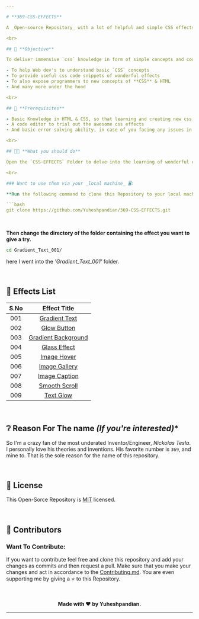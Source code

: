 ```yaml
---

# **369-CSS-EFFECTS**

A _Open-source Repository_ with a lot of helpful and simple CSS effects that helps beginners in learning Web Development and experimenting their knowledge in form of projects that benefit people. *369-CSS-EFFECTS's* main goal is to deliver useful and important CSS and HTML concepts to people in a easier way to infer. In simple words this Repository is a simple and conceptual `CSS` & `HTML` learning platform for emmerging Web Dev's.

<br>

## 🎯 **Objective**

To deliver immensive `css` knowledge in form of simple concepts and code snippets to create basic css effects that are essential in the developments of crazy websites.

- To help Web dev's to understand basic `CSS` concepts
- To provide useful css code snippets of wonderful effects
- To also expose programmers to new concepts of **CSS** & HTML
- And many more under the hood

<br>

## 📃 **Prerequisites**

- Basic Knowledge in HTML & CSS, so that learning and creating new css effects is easier and helpful.
- A code editor to trial out the awesome css effects
- And basic error solving ability, in case of you facing any issues in implementing these effects.

<br>

## 🫵🏻 **What you should do**

Open the `CSS-EFFECTS` Folder to delve into the learning of wonderful css effects. Then navigate to any folder with the effect name mentioned as its title that you're looking for are feel interested. Then give a look onto the code in both `index.html` & `style.css` and try to understand it. Then implement them in your upcoming web projects.

<br>

### Want to use them via your _local machine_ 🖥️:

**Run the following command to clone this Repository to your local machine**

```bash
git clone https://github.com/Yuheshpandian/369-CSS-EFFECTS.git
```

<br>


**Then change the directory of the folder containing the effect you want to give a try.**

```bash
cd Gradient_Text_001/
```

here I went into the _'Gradient_Text_001'_ folder.

<br>

## 📄 **Effects List**

<div align="center">

| **S.No** | **Effect Title** | 
| :---: | :------------------: |
| 001  | [Gradient Text](CSS-EFFECTS/Gradient_Text_001/)| 
| 002  | [Glow Button](CSS-EFFECTS/Glow_Button_002/)| 
| 003  | [Gradient Background](CSS-EFFECTS/Gradient_Background_003/)| 
| 004  | [Glass Effect](CSS-EFFECTS/Glass_Effect_004/)| 
| 005  | [Image Hover](CSS-EFFECTS/Image_Hover_005/)|
| 006  | [Image Gallery](CSS-EFFECTS/Image_gallery_006/)| 
| 007  | [Image Caption](CSS-EFFECTS/Image_Caption_007/)| 
| 008  | [Smooth Scroll](CSS-EFFECTS/Smooth_Scroll_008/)| 
| 009  | [Text Glow](CSS-EFFECTS/Text_Glow_009/)|


</div>

<br>

## ❔ **Reason For The name _(If you're interested)_***
So I'm a crazy fan of the most underated Inventor/Engineer, *Nickolas Tesla*. I personally love his theories and inventions. His favorite number is `369`, and mine to. That is the sole reason for the name of this repository.

<br>

## 📜 **License**

This Open-Sorce Repository is [MIT](LICENSE) licensed.

<br>

## 🤝 **Contributors**

### Want To Contribute:

If you want to contribute feel free and clone this repository and add your changes as commits and then request a pull. Make sure that you make your changes and act in accordance to the [Contributing.md](Contributing.md). You are even supporting me by giving a ⭐ to this Repository.

<br>

<div align="center">

**Made with ❤️ by Yuheshpandian.**

</div>

---
```


